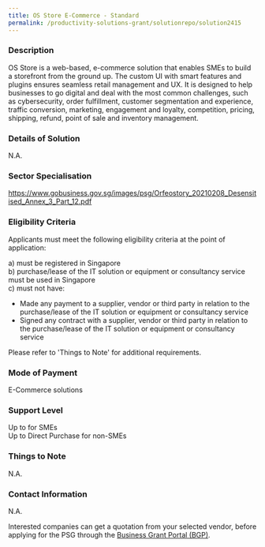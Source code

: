 ```yaml
---
title: OS Store E-Commerce - Standard
permalink: /productivity-solutions-grant/solutionrepo/solution2415
---
```


### Description

OS Store is a web-based, e-commerce solution that enables SMEs to build a storefront from the ground up. The custom UI with smart features and plugins ensures seamless retail management and UX. It is designed to help businesses to go digital and deal with the most common challenges, such as cybersecurity, order fulfillment, customer segmentation and experience, traffic conversion, marketing, engagement and loyalty, competition, pricing, shipping, refund, point of sale and inventory management.

### Details of Solution

N.A.

### Sector Specialisation

https://www.gobusiness.gov.sg/images/psg/Orfeostory_20210208_Desensitised_Annex_3_Part_12.pdf

### Eligibility Criteria

Applicants must meet the following eligibility criteria at the point of application:

a) must be registered in Singapore <br>
b) purchase/lease of the IT solution or equipment or consultancy service must be used in Singapore <br>
c) must not have:
- Made any payment to a supplier, vendor or third party in relation to the purchase/lease of the IT solution or equipment or consultancy service
- Signed any contract with a supplier, vendor or third party in relation to the purchase/lease of the IT solution or equipment or consultancy service

Please refer to 'Things to Note' for additional requirements.

### Mode of Payment
E-Commerce solutions

### Support Level
Up to  for SMEs <br>
Up to Direct Purchase for non-SMEs

### Things to Note
N.A.

### Contact Information
N.A.

Interested companies can get a quotation from your selected vendor, before applying for the PSG through the <a target='_blank' rel='noopener' href='https://www.businessgrants.gov.sg/'>Business Grant Portal (BGP)</a>.
